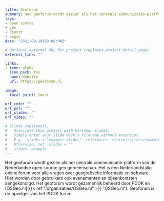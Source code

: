 ```yaml
---
title: Geoforum
summary: Het geoforum wordt gezien als het centrale communicatie-platform van de Nederlandse open source geo gemeenschap.
tags:
- open source
- geo
- dienst
- osgeo
date: "2021-09-19T00:00:00Z"

# Optional external URL for project (replaces project detail page).
external_link: ""

links:
- icon: globe
  icon_pack: fas
  name: Website
  url: https://geoforum.nl
  
image:
  focal_point: Smart

url_code: ""
url_pdf: ""
url_slides: ""
url_video: ""

# Slides (optional).
#   Associate this project with Markdown slides.
#   Simply enter your slide deck's filename without extension.
#   E.g. `slides = "example-slides"` references `content/slides/example-slides.md`.
#   Otherwise, set `slides = ""`.
#   slides: example
---
```


Het geoforum wordt gezien als het centrale communicatie-platform van de Nederlandse open source geo gemeenschap. Het is een Nederlandstalig online forum voor alle vragen over geografische informatie en software. Hier worden door gebruikers ook evenementen en bijeenkomsten aangekondigd. Het geoforum wordt gezamenlijk beheerd door PDOK en [OSGeo.nl]({{< ref "/organisaties/OSGeo.nl" >}} "OSGeo.nl"). Geoforum is de opvolger van het PDOK forum.
